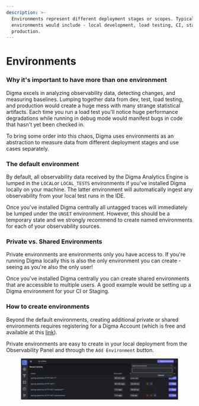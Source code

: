 ```yaml
---
description: >-
  Environments represent different deployment stages or scopes. Typical
  environments would include - local development, load testing, CI, staging, or
  production.
---
```


# Environments

### Why it's important to have more than one environment

Digma excels in analyzing observability data, detecting changes, and measuring baselines. Lumping together data from dev, test, load testing, and production would create a huge mess with many strange statistical artifacts. Each time you run a load test you'll notice huge performance degradations while running in debug mode would manifest bugs in code that hasn't yet been checked in.

To bring some order into this chaos, Digma uses environments as an abstraction to measure data from different deployment stages and use cases separately.

### The default environment

By default, all observability data received by the Digma Analytics Engine is lumped in the `LOCAL`or `LOCAL_TESTS` environments if you've installed Digma locally on your machine. The latter environment will automatically ingest any observability from your local test runs in the IDE.

Once you've installed Digma centrally all untagged traces will immediately be lumped under the `UNSET` environment. However, this should be a temporary state and we strongly recommend to create named environments for each of your observability sources.

### Private vs. Shared Environments

Private environments are environments only you have access to. If you're running Digma locally this is also the only environment you can create - seeing as you're also the only user!

Once you've installed Digma centrally you can create shared environments that are accessible to multiple users. A good example would be setting up a Digma environment for your CI or Staging.

### How to create environments

Beyond the default environments, creating additional private or shared environments requires registering for a Digma Account (which is free and available at this [link](https://digma.ai/sign-up)).

Private environments are easy to create in your local deployment from the Observability Panel and through the `Add Environment` button.

<figure><img src="../.gitbook/assets/image (13).png" alt=""><figcaption></figcaption></figure>

